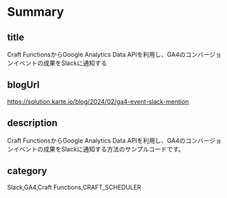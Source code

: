 # Summary

## title

Craft FunctionsからGoogle Analytics Data APIを利用し、GA4のコンバージョンイベントの成果をSlackに通知する

## blogUrl
https://solution.karte.io/blog/2024/02/ga4-event-slack-mention

## description

Craft FunctionsからGoogle Analytics Data APIを利用し、GA4のコンバージョンイベントの成果をSlackに通知する方法のサンプルコードです。

## category

Slack,GA4,Craft Functions,CRAFT_SCHEDULER